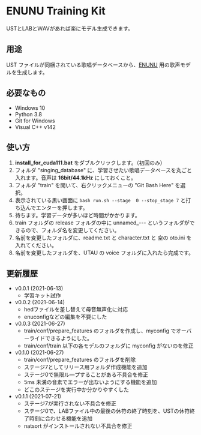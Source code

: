 # ENUNU Training Kit

USTとLABとＷAVがあれば楽にモデル生成できます。

## 用途

UST ファイルが同梱されている歌唱データベースから、[ENUNU](https://github.com/oatsu-gh/ENUNU) 用の歌声モデルを生成します。

## 必要なもの

- Windows 10
- Python 3.8
- Git for Windows
- Visual C++ v142

## 使い方

1. **install_for_cuda111.bat** をダブルクリックします。（初回のみ）
2. フォルダ "singing_database" に、学習させたい歌唱データベースを丸ごと入れます。音声は **16bit/44.1kHz** にしておくこと。
3. フォルダ "train" を開いて、右クリックメニューの "Git Bash Here" を選択。
4. 表示されている黒い画面に `bash run.sh --stage  0 --stop_stage 7`  と打ち込んでエンターを押します。
5. 待ちます。学習データが多いほど時間がかかります。
7. train フォルダの release フォルダの中に unnamed_--- というフォルダができるので、フォルダ名を変更してください。
8. 名前を変更したフォルダに、readme.txt と character.txt と 空の oto.ini を入れてください。
9. 名前を変更したフォルダを、UTAU の voice フォルダに入れたら完成です。

## 更新履歴

- v0.0.1 (2021-06-13)
  - 学習キット試作
- v0.0.2 (2021-06-14)
  - hedファイルを差し替えて母音無声化に対応
  - enuconfigなどの編集を不要にした
- v0.0.3 (2021-06-27)
  - train/conf/prepare_features のフォルダを作成し、myconfig でオーバーライドできるようにした。
  - train/conf/train 以下の各モデルのフォルダに myconfig がないのを修正
- v0.1.0 (2021-06-27)
  - train/conf/prepare_features のフォルダを削除
  - ステージ7としてリリース用フォルダ作成機能を追加
  - ステージ0で無限ル―プすることがある不具合を修正
  - 5ms 未満の音素でエラーが出ないようにする機能を追加
  - どこのステージを実行中か分かりやすくした
- v0.1.1 (2021-07-21)
  - ステージ7が実行されない不具合を修正
  - ステージ0で、LABファイル中の最後の休符の終了時刻を、USTの休符終了時刻に合わせる機能を追加
  - natsort がインストールされない不具合を修正
